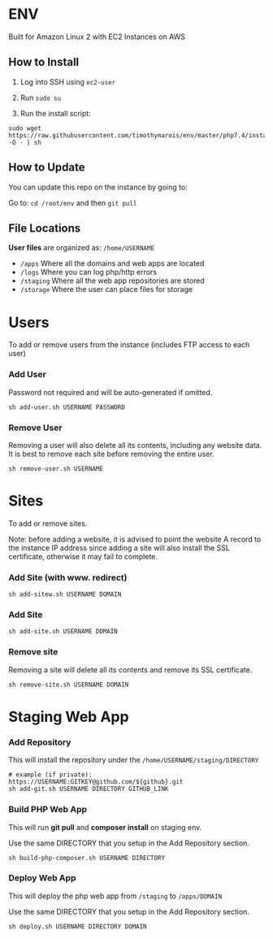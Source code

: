 # ENV

Built for Amazon Linux 2 with EC2 Instances on AWS

## How to Install

1) Log into SSH using `ec2-user`

2) Run `sudo su`

3) Run the install script:

```
sudo wget https://raw.githubusercontent.com/timothymarois/env/master/php7.4/install.sh -O - | sh
```

## How to Update

You can update this repo on the instance by going to:

Go to: `cd /root/env` and then `git pull`

## File Locations

**User files** are organized as: `/home/USERNAME`

- `/apps` Where all the domains and web apps are located
- `/logs` Where you can log php/http errors
- `/staging` Where all the web app repositories are stored
- `/storage` Where the user can place files for storage

# Users

To add or remove users from the instance (includes FTP access to each user)

### Add User

Password not required and will be auto-generated if omitted.

```
sh add-user.sh USERNAME PASSWORD
```

### Remove User

Removing a user will also delete all its contents, including any website data. It is best to remove each site before removing the entire user.

```
sh remove-user.sh USERNAME
```

# Sites

To add or remove sites. 

Note: before adding a website, it is advised to point the website A record to the instance IP address since adding a site will also install the SSL certificate, otherwise it may fail to complete.

### Add Site (with www. redirect)

```
sh add-sitew.sh USERNAME DOMAIN
```

### Add Site

```
sh add-site.sh USERNAME DOMAIN
```

### Remove site

Removing a site will delete all its contents and remove its SSL certificate.

```
sh remove-site.sh USERNAME DOMAIN
```

# Staging Web App

### Add Repository

This will install the repository under the `/home/USERNAME/staging/DIRECTORY`

```
# example (if private): https://USERNAME:GITKEY@github.com/${github}.git
sh add-git.sh USERNAME DIRECTORY GITHUB_LINK
```

### Build PHP Web App

This will run **git pull** and **composer install** on staging env. 

Use the same DIRECTORY that you setup in the Add Repository section.

```
sh build-php-composer.sh USERNAME DIRECTORY
```

### Deploy Web App

This will deploy the php web app from `/staging` to `/apps/DOMAIN`

Use the same DIRECTORY that you setup in the Add Repository section.

```
sh deploy.sh USERNAME DIRECTORY DOMAIN
```